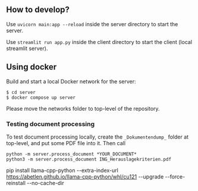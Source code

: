 ## How to develop?
Use `uvicorn main:app --reload` inside the server directory to start the server.

Use `streamlit run app.py` inside the client directory to start the client (local streamlit server).

## Using docker
Build and start a local Docker network for the server:
```
$ cd server
$ docker compose up server
```

Please move the networks folder to top-level of the repository.


### Testing document processing
To test document processing locally, create the `_Dokumentendump_` folder at top-level, and put some PDF file into it. Then call
```
python -m server.process_document *YOUR_DOCUMENT*
python3 -m server.process_document ING_Herauslagekriterien.pdf
```


pip install llama-cpp-python  --extra-index-url https://abetlen.github.io/llama-cpp-python/whl/cu121 --upgrade --force-reinstall --no-cache-dir